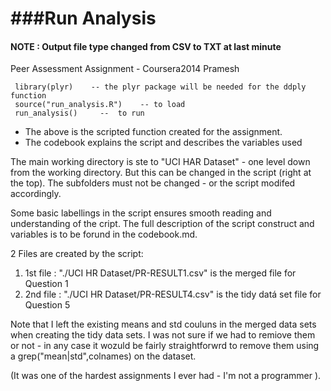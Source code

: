 ###Run Analysis
========

#### NOTE : Output file type changed from CSV to TXT at last minute

Peer Assessment Assignment - Coursera2014
Pramesh

     library(plyr)    -- the plyr package will be needed for the ddply function
     source("run_analysis.R")    -- to load
     run_analysis()     --  to run
     
* The above is the scripted function created for the assignment.
* The codebook explains the script and describes the variables used

The main working directory is ste to "UCI HAR Dataset" - one level down from the working directory. 
But this can be changed in the script (right at the top).
The subfolders must not be changed - or the script modifed accordingly.

Some basic labellings in the script ensures smooth reading and understanding of the cript.
The full description of the script construct and variables is to be forund in the codebook.md.

2 Files are created by the script:

1. 1st file : "./UCI HR Dataset/PR-RESULT1.csv" is the merged file for Question 1
2. 2nd file : "./UCI HR Dataset/PR-RESULT4.csv" is the tidy datá set file for Question 5

Note that I left the existing means and std couluns in the merged data sets when creating the tidy data sets.
I was not sure if we had to remiove them or not - in any case it wozuld be fairly straightforwrd to remove them 
using a grep("mean|std",colnames) on the dataset.

(It was one of the hardest assignments I ever had - I'm not a programmer ).


